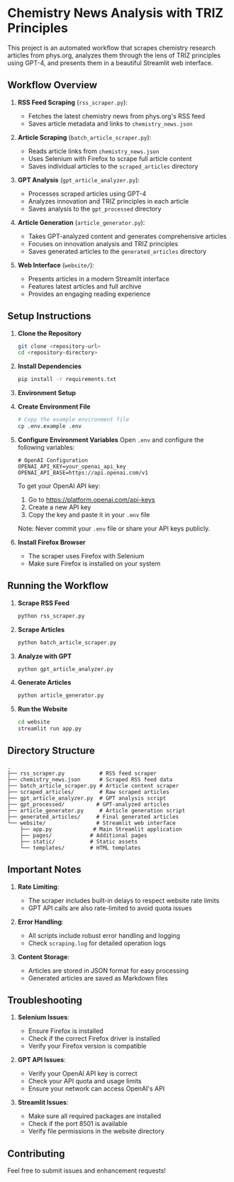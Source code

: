 # Chemistry News Analysis with TRIZ Principles

This project is an automated workflow that scrapes chemistry research articles from phys.org, analyzes them through the lens of TRIZ principles using GPT-4, and presents them in a beautiful Streamlit web interface.

## Workflow Overview

1. **RSS Feed Scraping** (`rss_scraper.py`): 
   - Fetches the latest chemistry news from phys.org's RSS feed
   - Saves article metadata and links to `chemistry_news.json`

2. **Article Scraping** (`batch_article_scraper.py`):
   - Reads article links from `chemistry_news.json`
   - Uses Selenium with Firefox to scrape full article content
   - Saves individual articles to the `scraped_articles` directory

3. **GPT Analysis** (`gpt_article_analyzer.py`):
   - Processes scraped articles using GPT-4
   - Analyzes innovation and TRIZ principles in each article
   - Saves analysis to the `gpt_processed` directory

4. **Article Generation** (`article_generator.py`):
   - Takes GPT-analyzed content and generates comprehensive articles
   - Focuses on innovation analysis and TRIZ principles
   - Saves generated articles to the `generated_articles` directory

5. **Web Interface** (`website/`):
   - Presents articles in a modern Streamlit interface
   - Features latest articles and full archive
   - Provides an engaging reading experience

## Setup Instructions

1. **Clone the Repository**
   ```bash
   git clone <repository-url>
   cd <repository-directory>
   ```

2. **Install Dependencies**
   ```bash
   pip install -r requirements.txt
   ```

3. **Environment Setup**

1. **Create Environment File**
   ```bash
   # Copy the example environment file
   cp .env.example .env
   ```

2. **Configure Environment Variables**
   Open `.env` and configure the following variables:
   ```
   # OpenAI Configuration
   OPENAI_API_KEY=your_openai_api_key
   OPENAI_API_BASE=https://api.openai.com/v1
   ```
   
   To get your OpenAI API key:
   1. Go to https://platform.openai.com/api-keys
   2. Create a new API key
   3. Copy the key and paste it in your `.env` file

   Note: Never commit your `.env` file or share your API keys publicly.

4. **Install Firefox Browser**
   - The scraper uses Firefox with Selenium
   - Make sure Firefox is installed on your system

## Running the Workflow

1. **Scrape RSS Feed**
   ```bash
   python rss_scraper.py
   ```

2. **Scrape Articles**
   ```bash
   python batch_article_scraper.py
   ```

3. **Analyze with GPT**
   ```bash
   python gpt_article_analyzer.py
   ```

4. **Generate Articles**
   ```bash
   python article_generator.py
   ```

5. **Run the Website**
   ```bash
   cd website
   streamlit run app.py
   ```

## Directory Structure

```
.
├── rss_scraper.py           # RSS feed scraper
├── chemistry_news.json      # Scraped RSS feed data
├── batch_article_scraper.py # Article content scraper
├── scraped_articles/        # Raw scraped articles
├── gpt_article_analyzer.py  # GPT analysis script
├── gpt_processed/          # GPT-analyzed articles
├── article_generator.py     # Article generation script
├── generated_articles/     # Final generated articles
└── website/                # Streamlit web interface
    ├── app.py             # Main Streamlit application
    ├── pages/            # Additional pages
    ├── static/           # Static assets
    └── templates/        # HTML templates
```

## Important Notes

1. **Rate Limiting**:
   - The scraper includes built-in delays to respect website rate limits
   - GPT API calls are also rate-limited to avoid quota issues

2. **Error Handling**:
   - All scripts include robust error handling and logging
   - Check `scraping.log` for detailed operation logs

3. **Content Storage**:
   - Articles are stored in JSON format for easy processing
   - Generated articles are saved as Markdown files

## Troubleshooting

1. **Selenium Issues**:
   - Ensure Firefox is installed
   - Check if the correct Firefox driver is installed
   - Verify your Firefox version is compatible

2. **GPT API Issues**:
   - Verify your OpenAI API key is correct
   - Check your API quota and usage limits
   - Ensure your network can access OpenAI's API

3. **Streamlit Issues**:
   - Make sure all required packages are installed
   - Check if the port 8501 is available
   - Verify file permissions in the website directory

## Contributing

Feel free to submit issues and enhancement requests!
